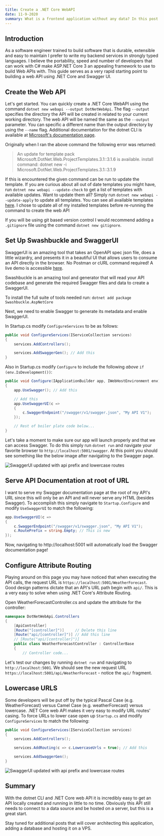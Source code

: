```yaml
---
title: Create a .NET Core WebAPI
date: 11-9-2020
summary: What is a frontend application without any data? In this post I discuss how to create a .NET Core WebAPI using the dotnet CLI, configure attribute routing, add SwaggerUI and make API request URLs look nice!
---
```

## Introduction
As a software engineer trained to build software that is durable, extensible and easy to maintain I prefer to write my backend services in strongly typed languages. I believe the portability, speed and number of developers that can work with C# make ASP.NET Core 3 an appealing framework to use to build Web APIs with. This guide serves as a very rapid starting point to building a web API using .NET Core and Swagger UI.

## Create the Web API
Let's get started. You can quickly create a .NET Core WebAPI using the command `dotnet new webapi --output DotNetWebApi`. The flag `--output` specifies the directory the API will be created in related to your current working directory. The web API will be named the same as the `--output` parameter. You can specific a different name than the output directory by using the `--name` flag. Additional documentation for the dotnet CLI is available at [Microsoft's documentation page](https://docs.microsoft.com/en-us/dotnet/core/tools/).

Originally when I ran the above command the following error was returned:

> An update for template pack Microsoft.DotNet.Web.ProjectTemplates.3.1::3.1.6 is available. install command: dotnet new -i Microsoft.DotNet.Web.ProjectTemplates.3.1::3.1.9

If this is encountered the given command can be run to update the template. If you are curious about all out of date templates you might have, run `dotnet new webapi --update-check` to get a list of templates with available updates. Want to update them all? Simply run `dotnet new webapi --update-apply` to update all templates. You can see all available templates [here](https://github.com/dotnet/templating/wiki/Available-templates-for-dotnet-new). I chose to update all of my installed templates before re-running the command to create the web API

If you will be using git based version control I would recommend adding a `.gitignore` file using the command `dotnet new gitignore`.

## Set Up Swashbuckle and SwaggerUI
SwaggerUI is an amazing tool that takes an OpenAPI spec json file, does a little wizardry, and presents it in a beautiful UI that allows users to consume an API directly in the browser. No Postman or cURL command required! A live demo is accessible [here](https://petstore.swagger.io/).

Swashbuckle is an amazing tool and generator that will read your API codebase and generate the required Swagger files and data to create a SwaggerUI. 

To install the full suite of tools needed run:
`dotnet add package Swashbuckle.AspNetCore`

Next, we need to enable Swagger to generate its metadata and enable SwaggerUI.

In Startup.cs modify `ConfigureServices` to be as follows:

```c#
public void ConfigureServices(IServiceCollection services)
{
    services.AddControllers();

    services.AddSwaggerGen(); // Add this
}
```

Also in Startup.cs modify `Configure` to include the following *above* `if (env.IsDevelopment())`:

```c#
public void Configure(IApplicationBuilder app, IWebHostEnvironment env)
{
    app.UseSwagger(); // Add this

    // Add this
    app.UseSwaggerUI(c =>
    {
        c.SwaggerEndpoint("/swagger/v1/swagger.json", "My API V1");
    });

    // Rest of boiler plate code below...
}
```

Let's take a moment to make sure our app will launch properly and that we can access Swagger. To do this simply run `dotnet run` and navigate your favorite browser to `http://localhost:5001/swagger`. At this point you should see something like the below image after navigating to the Swagger page.

![SwaggerUI updated with api prefix and lowercase routes](/static/images/create-a-dotnet-core-webapi/swagger-first-draft-collapsed.png)

## Serve API Documentation at root of URL
I want to serve my Swagger documentation page at the root of my API's URL since this will only be an API and will never serve any HTML (besides Swagger). To accomplish this simply navigate to `Startup.Configure` and modify `UseSwaggerUI` to match the following:

```c#
app.UseSwaggerUI(c =>
{
    c.SwaggerEndpoint("/swagger/v1/swagger.json", "My API V1");
    c.RoutePrefix = string.Empty; // This is new
});
```

Now, navigating to http://localhost:5001 will automatically load the Swagger documentation page!

## Configure Attribute Routing
Playing around on this page you may have noticed that when executing the API calls, the request URL is `https://localhost:5001/WeatherForecast`. Good design patterns dictate that an API's URL path begin with `api/`. This is a very easy to solve when using .NET Core's Attribute Routing. 

Open WeatherForecastController.cs and update the attribute for the controller:

```c#
namespace DotNetWebApi.Controllers
{
    [ApiController]
    [Route("[controller]")]     // Delete this line
    [Route("api/[controller]")] // Add this line
    // [Route("api/[controller]")]
    public class WeatherForecastController : ControllerBase
    {
        // Controller code...
```

Let's test our changes by running `dotnet run` and navigating to `http://localhost:5001`. We should see the new request URL `https://localhost:5001/api/WeatherForecast` - notice the `api/` fragment.

## Lowercase URLS
Some developers will be put off by the typical Pascal Case (e.g. WeatherForecast) versus Camel Case (e.g. weatherForecast) versus lowercase. .NET Core web API makes it very easy to modify URL routes' casing. To force URLs to lower case open up `Startup.cs` and modify `ConfigureServices` to match the following:

```c#
public void ConfigureServices(IServiceCollection services)
{
    services.AddControllers();

    services.AddRouting(c => c.LowercaseUrls = true); // Add this

    services.AddSwaggerGen(); 
}
```


![SwaggerUI updated with api prefix and lowercase routes](/static/images/create-a-dotnet-core-webapi/swagger-final-product-with-response.png)

## Summary
With the dotnet CLI and .NET Core web API it is incredibly easy to get an API locally created and running in little to no time. Obviously this API still needs to connect to a data source and be hosted on a server, but this is a great start.

Stay tuned for additional posts that will cover architecting this application, adding a database and hosting it on a VPS.